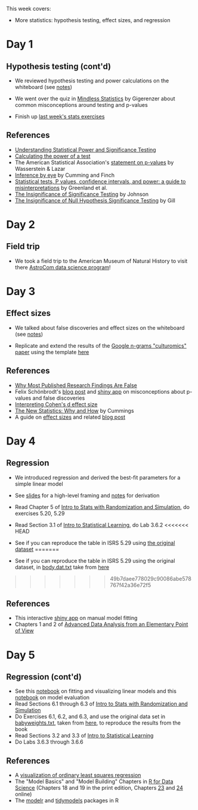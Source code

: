 This week covers:

  * More statistics: hypothesis testing, effect sizes, and regression

# Day 1

## Hypothesis testing (cont'd)

  * We reviewed hypothesis testing and power calculations on the whiteboard (see [notes](https://github.com/jhofman/msd2019-notes/blob/master/lecture_5/lecture_5.pdf))
  * We went over the quiz in [Mindless Statistics](http://library.mpib-berlin.mpg.de/ft/gg/GG_Mindless_2004.pdf) by Gigerenzer about common misconceptions around testing and p-values

  * Finish up [last week's stats exercises](https://github.com/msr-ds3/coursework/tree/master/week2#stats-again)

## References

  * [Understanding Statistical Power and Significance Testing](https://rpsychologist.com/d3/NHST/)
  * [Calculating the power of a test](http://www.cyclismo.org/tutorial/R/power.html)
  * The American Statistical Association's [statement on p-values](https://amstat.tandfonline.com/doi/abs/10.1080/00031305.2016.1154108#.XE8wl89KjRY) by Wasserstein & Lazar
  * [Inference by eye](https://apastyle.apa.org/manual/related/cumming-and-finch.pdf) by Cumming and Finch
  * [Statistical tests, P values, confidence intervals, and power: a guide to misinterpretations](https://link.springer.com/article/10.1007%2Fs10654-016-0149-3) by Greenland et al.
  * [The Insignificance of Significance Testing](https://www.jstor.org/stable/3802789?seq=1#metadata_info_tab_contents) by Johnson
  * [The Insignificance of Null Hypothesis Significance Testing](https://journals.sagepub.com/doi/abs/10.1177/106591299905200309) by Gill

# Day 2

## Field trip

  * We took a field trip to the American Museum of Natural History to visit there [AstroCom data science program](https://cunyastro.org/astrocom/)!


# Day 3

## Effect sizes

  * We talked about false discoveries and effect sizes on the whiteboard (see [notes](https://github.com/jhofman/msd2019-notes/blob/master/lecture_6/lecture_6.pdf))

  * Replicate and extend the results of the [Google n-grams "culturomics" paper](https://science.sciencemag.org/content/331/6014/176) using the template [here](../week2/ngrams)

## References

  * [Why Most Published Research Findings Are False](http://journals.plos.org/plosmedicine/article/file?id=10.1371/journal.pmed.0020124&type=printable)
  * Felix Schönbrodt's [blog post](http://www.nicebread.de/whats-the-probability-that-a-significant-p-value-indicates-a-true-effect/) and 
[shiny app](http://shinyapps.org/apps/PPV/) on misconceptions about p-values and false discoveries
  * [Interpreting Cohen's d effect size](https://rpsychologist.com/d3/cohend/)
  * [The New Statistics: Why and How](https://journals.sagepub.com/doi/pdf/10.1177/0956797613504966) by Cummings
  * A guide on [effect sizes](https://transparentstats.github.io/guidelines/effectsize.html) and related [blog post](https://transparentstatistics.org/2018/07/05/meanings-effect-size/)


# Day 4

## Regression

  * We introduced regression and derived the best-fit parameters for a simple linear model
  * See [slides](https://speakerdeck.com/jhofman/modeling-social-data-lecture-7-regression-part-1) for a high-level framing and [notes](https://github.com/jhofman/msd2019-notes/blob/master/lecture_7/lecture_7.pdf) for derivation
  
  * Read Chapter 5 of [Intro to Stats with Randomization and Simulation](https://drive.google.com/file/d/0B-DHaDEbiOGkRHNndUlBaHVmaGM/edit), do exercises 5.20, 5.29
  * Read Section 3.1 of [Intro to Statistical Learning](http://www-bcf.usc.edu/~gareth/ISL/), do Lab 3.6.2
<<<<<<< HEAD
  * See if you can reproduce the table in ISRS 5.29 using [the original dataset](http://jse.amstat.org/v11n2/datasets.heinz.html)
=======
  * See if you can reproduce the table in ISRS 5.29 using the original dataset, in [body.dat.txt](body.dat.txt) take from [here](http://jse.amstat.org/v11n2/datasets.heinz.html)
>>>>>>> 49b7daee778029c90086abe578767f42a36e72f5

## References

  * This interactive [shiny app](https://jmhmsr.shinyapps.io/modelfit/) on manual model fitting
  * Chapters 1 and 2 of [Advanced Data Analysis from an Elementary Point of View](http://www.stat.cmu.edu/%7Ecshalizi/ADAfaEPoV/)

  
# Day 5

## Regression (cont'd)

  * See this [notebook](linear_models.ipynb) on fitting and visualizing linear models and this [notebook](model_evaluation.ipynb) on model evaluation
  * Read Sections 6.1 through 6.3 of [Intro to Stats with Randomization and Simulation](https://drive.google.com/file/d/0B-DHaDEbiOGkRHNndUlBaHVmaGM/edit)
  * Do Exercises 6.1, 6.2, and 6.3, and use the original data set in [babyweights.txt](babyweights.txt), taken from [here](https://web.archive.org/web/20040906234424/http://www.ma.hw.ac.uk/~stan/aod/library/babies.dat.txt), to reproduce the results from the book
  * Read Sections 3.2 and 3.3 of [Intro to Statistical Learning](http://www-bcf.usc.edu/~gareth/ISL/)
  * Do Labs 3.6.3 through 3.6.6

  
## References
  * A [visualization of ordinary least squares regression](https://seeing-theory.brown.edu/regression-analysis/index.html#section1)
  * The "Model Basics" and "Model Building" Chapters in [R for Data Science](http://r4ds.had.co.nz) (Chapters 18 and 19 in the print edition, Chapters [23](http://r4ds.had.co.nz/model-basics.html) and [24](http://r4ds.had.co.nz/model-building.html) online) 
  * The [modelr](https://modelr.tidyverse.org) and [tidymodels](https://github.com/tidymodels/tidymodels) packages in R